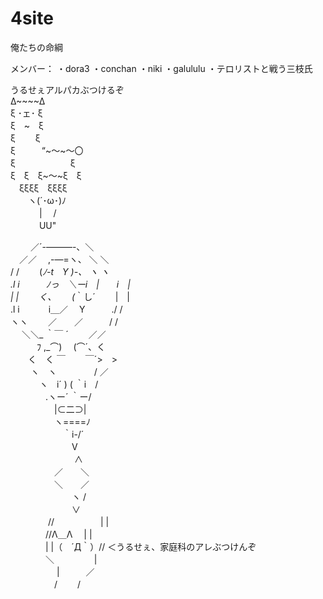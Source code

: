 # 4site
俺たちの命綱

メンバー：
	・dora3
	・conchan
	・niki
	・galululu
	・テロリストと戦う三枝氏

  
うるせぇアルパカぶつけるぞ  
Δ~~~~Δ  
ξ ･ェ･ ξ  
ξ　~　ξ  
ξ　　 ξ  
ξ　　　“~～~～〇  
ξ　　　　　　 ξ  
ξ　ξ　ξ~～~ξ　ξ  
　ξξξξ　ξξξξ  
　　ヽ(´･ω･)ﾉ  
　　　 |　 /  
　　　 UU"  





　　 ／´-―――-、＼  
　／／　 ,-―=ヽ、 ＼ ＼  
 / /　　 (_ﾉ-t　Y )-、 ヽ ヽ  
.l i　　　ﾉっ　＼ーi　|　　i　|  
| |　　 く、　　 (_｀し´　　 |　|  
.l i　　　 i＿／　 Y　　　./ /  
 ヽヽ　　 ／　　／　　　/ /  
　 ＼＼_ ｀￣ ´　　 ／／  
　　　ﾌ ,_⌒)　 (⌒´、く  
　　く　く ￣　　 ￣´>　>  
　　 ヽ　ヽ　　　　 / ／  
　　　 ヽ　i´ ) ( ｀i　/  
　　　　.ヽー´ ｀ー/  
　　　　　|⊂二⊃|  
　　　　　ヽ====ﾉ  
　　　　　　｀i-/´  
　　　　　　　V  
　　　　　　　 ∧  
　　　　　／　　＼  
　　　　　＼　　／  
　　　　　　　ヽ /  
　　　　　　　∨  
　　　　 //　 　　　　| |  
　　　　//Λ＿Λ　 | |  
　　　　| |（　´Д｀）// ＜うるせぇ、家庭科のアレぶつけんぞ  
　　　　＼　　　 　 |  
　　　　　 |　　　／  
　　　　　/ 　　/  
